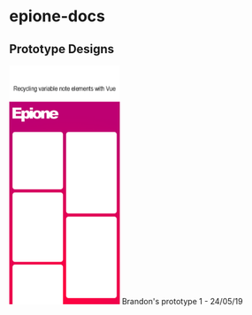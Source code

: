 # epione-docs

## Prototype Designs

<img src="https://github.com/epione-app/epione-docs/blob/master/epione-notes.png" width="200" />
Brandon's prototype 1 - 24/05/19
